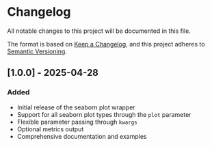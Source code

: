 # Changelog

All notable changes to this project will be documented in this file.

The format is based on [Keep a Changelog](https://keepachangelog.com/en/1.0.0/),
and this project adheres to [Semantic Versioning](https://semver.org/spec/v2.0.0.html).

## [1.0.0] - 2025-04-28

### Added
- Initial release of the seaborn plot wrapper
- Support for all seaborn plot types through the `plot` parameter
- Flexible parameter passing through `kwargs`
- Optional metrics output
- Comprehensive documentation and examples 